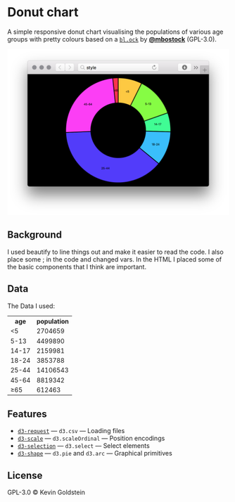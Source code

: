 # Donut chart

A simple responsive donut chart visualising the populations of various age
groups with pretty colours based on a [`bl.ock`][block]
by [**@mbostock**][block-author] (GPL-3.0).

![preview](preview.png)

## Background

I used beautify to line things out and make it easier to read the code.
I also place some ; in the code and changed vars. In the HTML I placed some
of the basic components that I think are important.

## Data

The Data I used:
<table>
  <tr>
    <th>age</th>
    <th>population</th>
  </tr>
  <tr>
    <td><5</td>
    <td>2704659</td>
  </tr>
  <tr>
    <td>5-13</td>
    <td>4499890</td>
  </tr>
  <tr>
    <td>14-17</td>
    <td>2159981</td>
  </tr>
  <tr>
    <td>18-24</td>
    <td>3853788</td>
  </tr>
  <tr>
    <td>25-44</td>
    <td>14106543</td>
  </tr>
  <tr>
    <td>45-64</td>
    <td>8819342</td>
  </tr>
  <tr>
    <td>≥65</td>
    <td>612463</td>
  </tr>
</table>

## Features

*   [`d3-request`](https://github.com/d3/d3-request#api-reference)
    — `d3.csv`
    — Loading files
*   [`d3-scale`](https://github.com/d3/d3-scale#api-reference)
    — `d3.scaleOrdinal`
    — Position encodings
*   [`d3-selection`](https://github.com/d3/d3-selection#api-reference)
    — `d3.select`
    — Select elements
*   [`d3-shape`](https://github.com/d3/d3-shape#api-reference)
    — `d3.pie` and `d3.arc`
    — Graphical primitives

## License

GPL-3.0 © Kevin Goldstein

[block]: https://bl.ocks.org/mbostock/3887193

[block-author]: https://github.com/mbostock

[cover]: preview.png

[url]: https://cmda-fe3.github.io/course-17-18/class-2-style/kevingoldstein
